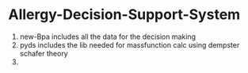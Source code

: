 # Allergy-Decision-Support-System
1. new-Bpa includes all the data for the decision making
2. pyds includes the lib needed for massfunction calc using dempster schafer theory
3. 
